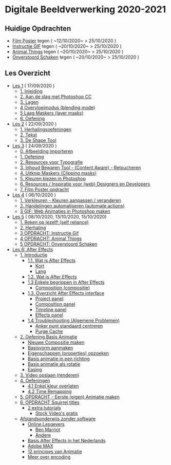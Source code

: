 # Digitale Beeldverwerking 2020-2021

## Huidige Opdrachten

- [Film Poster](https://goldflow.github.io/photoshop-courses/film-poster) tegen ( ~12/10/2020~ > 25/10/2020 )
- [Instructie GIF](https://github.com/Goldflow/photoshop-courses/tree/master/les5#3-opdracht-instructie-gif) tegen ( ~20/10/2020~ > 25/10/2020 )
- [Animal Things](https://goldflow.github.io/photoshop-courses/animal-things) tegen ( ~20/10/2020~ > 25/10/2020 )
- [Onverstoord Schaken](https://goldflow.github.io/photoshop-courses/chess-focus/) tegen ( ~20/10/2020~ > 25/10/2020 )

## Les Overzicht

- [Les 1](https://goldflow.github.io/photoshop-courses/les1) ( 17/09/2020 )
  * [1. Inleiding](https://goldflow.github.io/photoshop-courses/les1#1-inleiding)
  * [2. Aan de slag met Photoshop CC](https://goldflow.github.io/photoshop-courses/les1#2-aan-de-slag-met-photoshop-cc)
  * [3. Lagen](https://goldflow.github.io/photoshop-courses/les1#3-lagen)
  * [4 Overvloeimodus (blending mode)](https://goldflow.github.io/photoshop-courses/les1#4-overvloeimodus-blending-mode)
  * [5 Laag Maskers (layer masks)](https://goldflow.github.io/photoshop-courses/les1#5-laag-maskers--layer-masks-)
  * [6. Oefening](https://goldflow.github.io/photoshop-courses/les1#-muscle--6-oefening)
- [Les 2](https://goldflow.github.io/photoshop-courses/les2) ( 22/09/2020 )
  * [1. Herhalingsoefeningen](https://goldflow.github.io/photoshop-courses/les2#1-herhalingsoefeningen)
  * [2. Tekst](https://goldflow.github.io/photoshop-courses/les2#2-tekst)
  * [3. De Shape Tool](https://goldflow.github.io/photoshop-courses/les2#3-de-shape-tool)
- [Les 3](https://goldflow.github.io/photoshop-courses/les3) ( 24/09/2020 )
  * [0. Afbeelding importeren](https://goldflow.github.io/photoshop-courses/les3#0-afbeelding-importeren)
  * [1. Oefening](https://goldflow.github.io/photoshop-courses/les3#1-oefening)
  * [2. Resources voor Typografie](https://goldflow.github.io/photoshop-courses/les3#2-resources-voor-typografie)
  * [3. Inhoud Bewaren Tool - (Content Aware) - Retoucheren](https://goldflow.github.io/photoshop-courses/les3#3-inhoud-bewaren-tool-en-retoucheren)
  * [4. Uitknip Maskers (Clipping masks)](https://goldflow.github.io/photoshop-courses/les3#4-uitknip-maskers)
  * [5. Kleuren kiezen in Photoshop](https://goldflow.github.io/photoshop-courses/les3#5-kleuren-kiezen-in-photoshop)
  * [6. Resources / Inspiratie voor (web) Designers en Developers](https://goldflow.github.io/photoshop-courses/les3#6-resources-inspiratie-voor-designers-en-developers)
  * [7. Film Poster opdracht](https://goldflow.github.io/photoshop-courses/les3#7-film-poster-opdracht)
- [Les 4](https://goldflow.github.io/photoshop-courses/les4) ( 06/10/2020 )
  * [1. Verkleuren - Kleuren aanpassen / veranderen](https://goldflow.github.io/photoshop-courses/les4#1-verkleuren)
  * [2. Handelingen automatiseren (automate actions)](https://goldflow.github.io/photoshop-courses/les4#2-handelingen-automatiseren)
  * [3 GIF: Web Animaties in Photoshop maken](https://goldflow.github.io/photoshop-courses/les4#3-gif--web-animaties-in-photoshop-maken)
- [Les 5](https://goldflow.github.io/photoshop-courses/les5) ( 08/10/2020, 13/10/2020, 15/10/2020)
  * [1. Reken op jezelf! (self reliance)](https://goldflow.github.io/photoshop-courses/les5#1-reken-op-jezelf-self-reliance)
  * [2. Herhaling](https://goldflow.github.io/photoshop-courses/les5#2-herhaling)
  * [3 OPDRACHT: Instructie Gif](https://goldflow.github.io/photoshop-courses/les5#3-opdracht-instructie-gif)
  * [4 OPDRACHT: Animal Things](https://goldflow.github.io/photoshop-courses/les5#4-opdracht-animal-things)
  * [5 OPDRACHT: Onverstoord Schaken](https://goldflow.github.io/photoshop-courses/les5#5-opdracht-onverstoord-schaken)
 - [Les 6: After Effects](#les-6--after-effects)
   * [1. Introductie](#1-introductie)
     + [1.1. Wat is After Effects](#11-wat-is-after-effects)
       - [Kort](#kort)
       - [Lang](#lang)
     + [1.2. Wat is After Effects](#12-wat-is-after-effects)
     + [1.3 Enkele begrippen in After Effects](#13-enkele-begrippen-in-after-effects)
       - [Composition (compositie)](#composition--compositie-)
     + [1.3. Overzicht After Effects interface](#13-overzicht-after-effects-interface)
       - [Project panel](#project-panel)
       - [Composition panel](#composition-panel)
       - [Timeline panel](#timeline-panel)
       - [Effects panel](#effects-panel)
     + [1.4 Troubleshooting (Algemene Problemen)](#14-troubleshooting--algemene-problemen-)
       - [Anker punt standaard centreren](#anker-punt-standaard-centreren)
       - [Purge Cache](#purge-cache)
   * [2. Oefening Basis Animatie](#2-oefening-basis-animatie)
     + [Nieuwe Compositie maken](#nieuwe-compositie-maken)
     + [Basisvorm aanmaken](#basisvorm-aanmaken)
     + [Eigenschappen (properties) opzoeken](#eigenschappen--properties--opzoeken)
     + [Basis animatie in een richting](#basis-animatie-in-een-richting)
     + [Basis animatie als rotatie](#basis-animatie-als-rotatie)
     + [Easing](#easing)
   * [3. Video opslaan (renderen)](#3-video-opslaan--renderen-)
   * [4. Oefeningen](#4-oefeningen)
     + [4.1 Enkel kleur overlaten](#41-enkel-kleur-overlaten)
     + [4.2 Time Remapping](#42-time-remapping)
   * [5. OPDRACHT - Eerste (eigen) Animatie maken](#5-opdracht---eerste--eigen--animatie-maken)
   * [6. OPDRACHT Squirrel titles](#6-opdracht-squirrel-titles)
     + [2 extra tutorials](#2-extra-tutorials)
       - [Stock Video's gratis](#stock-video-s-gratis)
   * [Afstandsonderwijs zonder software](#afstandsonderwijs-zonder-software)
     + [Online Lesgevers](#online-lesgevers)
       - [Ben Marriot](#ben-marriot)
       - [Andere](#andere)
     + [Basis After Effects in het Nederlands](#basis-after-effects-in-het-nederlands)
     + [Adobe MAX](#adobe-max)
     + [12 principes van Animatie](#12-principes-van-animatie)
     + [Meer over encoding](#meer-over-encoding)


